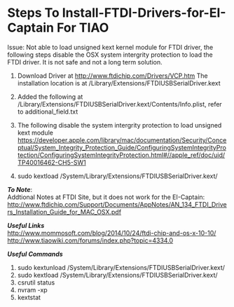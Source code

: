 # Steps To Install-FTDI-Drivers-for-EI-Captain For TIAO 

Issue: Not able to load unsigned kext kernel module for FTDI driver, the following steps disable the OSX system intergrity protection to load the FTDI driver. It is not safe and not a long term solution. 

1) Download Driver at http://www.ftdichip.com/Drivers/VCP.htm
The installation location is at /Library/Extensions/FTDIUSBSerialDriver.kext

2) Added the following at /Library/Extensions/FTDIUSBSerialDriver.kext/Contents/Info.plist, refer to additional_field.txt

3) The following disable the system intergrity protection to load unsigned kext module <br>
https://developer.apple.com/library/mac/documentation/Security/Conceptual/System_Integrity_Protection_Guide/ConfiguringSystemIntegrityProtection/ConfiguringSystemIntegrityProtection.html#//apple_ref/doc/uid/TP40016462-CH5-SW1

4) sudo kextload /System/Library/Extensions/FTDIUSBSerialDriver.kext/ <br>

***To Note***:<br>
Addtional Notes at FTDI Site, but it does not work for the EI-Captain:
http://www.ftdichip.com/Support/Documents/AppNotes/AN_134_FTDI_Drivers_Installation_Guide_for_MAC_OSX.pdf

***Useful Links***<br>
http://www.mommosoft.com/blog/2014/10/24/ftdi-chip-and-os-x-10-10/<br>
http://www.tiaowiki.com/forums/index.php?topic=4334.0<br>

***Useful Commands***<br>
1) sudo kextunload /System/Library/Extensions/FTDIUSBSerialDriver.kext/ <br>
2) sudo kextload /System/Library/Extensions/FTDIUSBSerialDriver.kext/ <br>
3) csrutil status <br>
4) nvram -xp<br>
5) kextstat <br>

